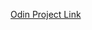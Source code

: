[Odin Project Link](https://www.theodinproject.com/courses/web-development-101/lessons/calculator?ref=lnav)
